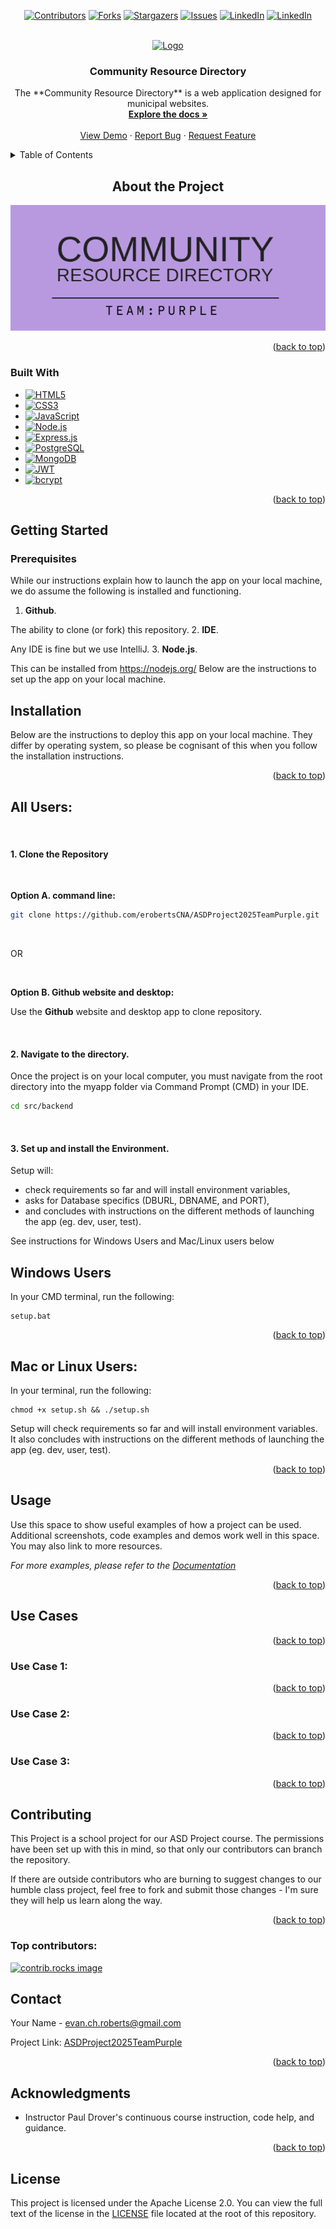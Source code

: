 <!-- Improved compatibility of back to top link: See: https://github.com/othneildrew/Best-README-Template/pull/73 -->
<a id="readme-top"></a>
<!--
*** Thanks for checking out the Best-README-Template. If you have a suggestion
*** that would make this better, please fork the repo and create a pull request
*** or simply open an issue with the tag "enhancement".
*** Don't forget to give the project a star!
*** Thanks again! Now go create something AMAZING! :D
-->



<!-- PROJECT SHIELDS -->
<!--
*** I'm using markdown "reference style" links for readability.
*** Reference links are enclosed in brackets [ ] instead of parentheses ( ).
*** See the bottom of this document for the declaration of the reference variables
*** for contributors-url, forks-url, etc. This is an optional, concise syntax you may use.
*** https://www.markdownguide.org/basic-syntax/#reference-style-links
-->

<div style="text-align: center;">

  [![Contributors][contributors-shield]][contributors-url]
  [![Forks][forks-shield]][forks-url]
  [![Stargazers][stars-shield]][stars-url]
  [![Issues][issues-shield]][issues-url]
  [![LinkedIn](https://img.shields.io/badge/Evan-LinkedIn-0077B5?style=for-the-badge&logo=linkedin&logoColor=white)](https://www.linkedin.com/in/evan-roberts-940656181/)
  [![LinkedIn](https://img.shields.io/badge/Nick-LinkedIn-0077B5?style=for-the-badge&logo=linkedin&logoColor=white)](https://www.linkedin.com/in/nick-wall-7a9a23211)
  <!-- [![LinkedIn](https://img.shields.io/badge/Ral-LinkedIn-0077B5?style=for-the-badge&logo=linkedin&logoColor=white)](https://www.linkedin.com/in/evan-profile)
  [![LinkedIn](https://img.shields.io/badge/Marcus-LinkedIn-0077B5?style=for-the-badge&logo=linkedin&logoColor=white)](https://www.linkedin.com/in/evan-profile) -->

</div>

<!-- [![LinkedIn][linkedin-shield]][linkedin-url] -->
<!-- [![LinkedIn][linkedin-shield]][linkedin-url] -->
<!-- [![LinkedIn][linkedin-shield]][linkedin-url] -->
<!-- [![project_license][license-shield]][license-url] -->



<!-- PROJECT LOGO -->
<br />
<div align="center">
  <a href="https://github.com/erobertsCNA/ASDProject2025TeamPurple">
    <img src="images/logo.avif" alt="Logo" width="80" height="80">
  </a>

<h3 align="center">Community Resource Directory</h3>

  <p align="center">
    The **Community Resource Directory** is a web application designed for municipal websites.
    <br />
    <a href="https://github.com/erobertsCNA/ASDProject2025TeamPurple/tree/main/CP3540Winter2025-code/myapp"><strong>Explore the docs »</strong></a>
    <br />
    <br />
    <a href="https://github.com/erobertsCNA/ASDProject2025TeamPurple">View Demo</a>
    &middot;
    <a href="https://github.com/erobertsCNA/ASDProject2025TeamPurple/issues/new?labels=bug&template=bug-report---.md">Report Bug</a>
    &middot;
    <a href="https://github.com/erobertsCNA/ASDProject2025TeamPurple/issues/new?labels=enhancement&template=feature-request---.md">Request Feature</a>
  </p>
</div>



<!-- TABLE OF CONTENTS -->
<details>
  <summary>Table of Contents</summary>
  <ol>
    <li>
      <a href="#about-the-project">About The Project</a>
      <ul>
        <li><a href="#built-with">Built With</a></li>
      </ul>
    </li>
    <li>
      <a href="#getting-started">Getting Started</a>
      <ul>
        <li><a href="#prerequisites">Prerequisites</a></li>
      </ul>
      <li><a href="#installation">Installation</a></li>
      <ul>
        <li><a href="#all-users">All Users</a></li>
        <ul>
        <li><a href="#windows-users">Windows Users</a></li>
        <li><a href="#mac-or-linux-users">Mac or Linux Users</a></li>
        </ul>
      </ul>
    <li><a href="#usage">Usage</a></li>
    <li><a href="#use-cases">Use Cases</a></li>
      <ul>
        <li><a href="#use-case-1">Use Case 1</a></li>
        <li><a href="#use-case-2">Use Case 2</a></li>
        <li><a href="#use-case-3">Use Case 3</a></li>
      </ul>
    <li><a href="#contributing">Contributing</a></li>
    <li><a href="#contact">Contact</a></li>
    <li><a href="#acknowledgments">Acknowledgments</a></li>
    <li><a href="#license">License</a></li>
  </ol>
</details>




<!-- ABOUT THE PROJECT -->
<div align="center">

## About the Project

[![Product Name Screen Shot][product-screenshot]](https://example.com)
</div>

<p align="right">(<a href="#readme-top">back to top</a>)</p>


### Built With


* [![HTML5][HTML5-badge]][HTML5-url]
* [![CSS3][CSS3-badge]][CSS3-url]
* [![JavaScript][JavaScript-badge]][JavaScript-url]
* [![Node.js][Node.js-badge]][Node.js-url]
* [![Express.js][Express.js-badge]][Express.js-url]
* [![PostgreSQL][PostgreSQL-badge]][PostgreSQL-url]
* [![MongoDB][MongoDB-badge]][MongoDB-url]
* [![JWT][JWT-badge]][JWT-url]
* [![bcrypt][bcrypt-badge]][bcrypt-url]

<p align="right">(<a href="#readme-top">back to top</a>)</p>


<!-- TTD replace proper installation instructions from design document -->
<!-- GETTING STARTED -->
## Getting Started

### Prerequisites
While our instructions explain how to launch the app on your local machine, we do assume the following is installed and functioning.
1. **Github**. 

The ability to clone (or fork) this repository.
2. **IDE**. 

Any IDE is fine but we use IntelliJ.
3. **Node.js**. 

This can be installed from https://nodejs.org/
Below are the instructions to set up the app on your local machine.

## Installation

Below are the instructions to deploy this app on your local machine. They differ by operating system,
so please be cognisant of this when you follow the installation instructions.

<p align="right">(<a href="#readme-top">back to top</a>)</p>

## All Users:

<br>

#### 1. Clone the Repository

<br>

**Option A. command line:**

   ```bash
   git clone https://github.com/erobertsCNA/ASDProject2025TeamPurple.git
   ```

<br>

OR

<br>

**Option B. Github website and desktop:**

Use the **Github** website and desktop app to clone repository.

<br>

#### 2. Navigate to the directory.

Once the project is on your local computer, you must navigate from the root directory into the myapp folder via Command Prompt (CMD) in your IDE.
   ```sh
   cd src/backend
   ```
<br>

#### 3. Set up and install the Environment.

Setup will:

- check requirements so far and will install environment variables,
- asks for Database specifics (DBURL, DBNAME, and PORT),
- and concludes with instructions on the different methods of launching the app (eg. dev, user, test).

See instructions for Windows Users and Mac/Linux users below

## Windows Users
In your CMD terminal, run the following:
   ```
   setup.bat
   ```

<p align="right">(<a href="#readme-top">back to top</a>)</p>

## Mac or Linux Users:

In your terminal, run the following:

   ```
   chmod +x setup.sh && ./setup.sh

   ```


Setup will check requirements so far and will install environment variables. It also concludes with instructions
on the different methods of launching the app (eg. dev, user, test).

<p align="right">(<a href="#readme-top">back to top</a>)</p>


<!-- TTD Fill in when examples exist -->
## Usage

Use this space to show useful examples of how a project can be used. Additional screenshots, code examples and demos work well in this space. You may also link to more resources.

_For more examples, please refer to the [Documentation](https://example.com)_


<p align="right">(<a href="#readme-top">back to top</a>)</p>

<!-- TTD  Use case and images-->
## Use Cases
<!-- Use the below link to fill in Use cases with images. -->
<!-- ![Use Case Diagram](https://raw.githubusercontent.com/your-username/your-repo/main/docs/use_case_diagram.png) -->


<p align="right">(<a href="#readme-top">back to top</a>)</p>

### Use Case 1:


<p align="right">(<a href="#readme-top">back to top</a>)</p>

### Use Case 2:


<p align="right">(<a href="#readme-top">back to top</a>)</p>

### Use Case 3:
<!-- Add Open Issues back once complete -->
<!-- See the [open issues](https://github.com/erobertsCNA/ASDProject2025TeamPurple/issues) for a full list of proposed features (and known issues). -->


<p align="right">(<a href="#readme-top">back to top</a>)</p>

<!-- CONTRIBUTING -->
## Contributing
This Project is a school project for our ASD Project course. The permissions have been set up with this in mind, so that only our contributors can branch the repository. 

If there are outside contributors who are burning to suggest changes to our humble class project, feel free to fork and submit those changes - I'm sure they will help us learn along the way.

<p align="right">(<a href="#readme-top">back to top</a>)</p>

### Top contributors:


<a href="https://github.com/erobertsCNA/ASDProject2025TeamPurple/graphs/contributors">
  <img src="https://contrib.rocks/image?repo=erobertsCNA/ASDProject2025TeamPurple" alt="contrib.rocks image" />
</a>



<!-- LICENSE 
## License

Distributed under the project_license. See `LICENSE.txt` for more information.

<p align="right">(<a href="#readme-top">back to top</a>)</p>
-->


<!-- CONTACT -->
## Contact

Your Name - evan.ch.roberts@gmail.com

Project Link: [ASDProject2025TeamPurple](https://github.com/erobertsCNA/ASDProject2025TeamPurple)

<p align="right">(<a href="#readme-top">back to top</a>)</p>



<!-- ACKNOWLEDGMENTS -->
## Acknowledgments

* []() Instructor Paul Drover's continuous course instruction, code help, and guidance.

<p align="right">(<a href="#readme-top">back to top</a>)</p>


## License

This project is licensed under the Apache License 2.0. You can view the full text of the license in the [LICENSE](./LICENSE) file located at the root of this repository.



<!-- MARKDOWN LINKS & IMAGES -->
<!-- https://www.markdownguide.org/basic-syntax/#reference-style-links -->
[contributors-shield]: https://img.shields.io/github/contributors/erobertsCNA/ASDProject2025TeamPurple.svg?style=for-the-badge
[contributors-url]: https://github.com/erobertsCNA/ASDProject2025TeamPurple/graphs/contributors
[forks-shield]: https://img.shields.io/github/forks/erobertsCNA/ASDProject2025TeamPurple.svg?style=for-the-badge
[forks-url]: https://github.com/erobertsCNA/ASDProject2025TeamPurple/network/members
[stars-shield]: https://img.shields.io/github/stars/erobertsCNA/ASDProject2025TeamPurple.svg?style=for-the-badge
[stars-url]: https://github.com/erobertsCNA/ASDProject2025TeamPurple/stargazers
[issues-shield]: https://img.shields.io/github/issues/erobertsCNA/ASDProject2025TeamPurple.svg?style=for-the-badge
[issues-url]: https://github.com/erobertsCNA/ASDProject2025TeamPurple/issues
[license-shield]: https://img.shields.io/github/license/erobertsCNA/ASDProject2025TeamPurple.svg?style=for-the-badge
[license-url]: https://github.com/erobertsCNA/ASDProject2025TeamPurple/blob/master/LICENSE.txt
[linkedin-shield-Evan]: https://img.shields.io/badge/-LinkedIn-0077B5.svg?style=for-the-badge&logo=linkedin&colorB=0077B5
[linkedin-url-Evan]: https://linkedin.com/in/evan-roberts-940656181
[product-screenshot]: images/project-logo.png
[HTML5-badge]: https://img.shields.io/badge/HTML5-E34F26?style=for-the-badge&logo=html5&logoColor=white
[HTML5-url]: https://developer.mozilla.org/en-US/docs/Web/HTML
[CSS3-badge]: https://img.shields.io/badge/CSS3-1572B6?style=for-the-badge&logo=css3&logoColor=white
[CSS3-url]: https://developer.mozilla.org/en-US/docs/Web/CSS
[JavaScript-badge]: https://img.shields.io/badge/JavaScript-F7DF1E?style=for-the-badge&logo=javascript&logoColor=black
[JavaScript-url]: https://developer.mozilla.org/en-US/docs/Web/JavaScript
[Node.js-badge]: https://img.shields.io/badge/Node.js-339933?style=for-the-badge&logo=node.js&logoColor=white
[Node.js-url]: https://nodejs.org/
[Express.js-badge]: https://img.shields.io/badge/Express.js-000000?style=for-the-badge&logo=express&logoColor=white
[Express.js-url]: https://expressjs.com/
[PostgreSQL-badge]: https://img.shields.io/badge/PostgreSQL-316192?style=for-the-badge&logo=postgresql&logoColor=white
[PostgreSQL-url]: https://www.postgresql.org/
[MongoDB-badge]: https://img.shields.io/badge/MongoDB-47A248?style=for-the-badge&logo=mongodb&logoColor=white
[MongoDB-url]: https://www.mongodb.com/
[JWT-badge]: https://img.shields.io/badge/JWT-000000?style=for-the-badge&logo=jsonwebtokens&logoColor=white
[JWT-url]: https://jwt.io/
[bcrypt-badge]: https://img.shields.io/badge/bcrypt-4A90E2?style=for-the-badge
[bcrypt-url]: https://www.npmjs.com/package/bcrypt

